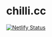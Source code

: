 # chilli.cc

[![Netlify Status](https://api.netlify.com/api/v1/badges/cc4cd8b3-52d1-426b-bdb1-dae13cb2122c/deploy-status?branch=main)](https://app.netlify.com/projects/chillihub/deploys)
